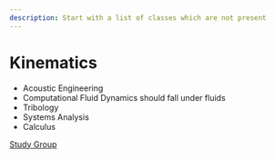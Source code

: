 ```yaml
---
description: Start with a list of classes which are not present
---
```


# Kinematics

* Acoustic Engineering
* Computational Fluid Dynamics should fall under fluids 
* Tribology
* Systems Analysis
* Calculus

[Study Group](https://www.rpistudygroup.org/MANE%20-%20Mechanical%2C%20Aeronautical%2C%20and%20Nuclear%20Engineering/)

